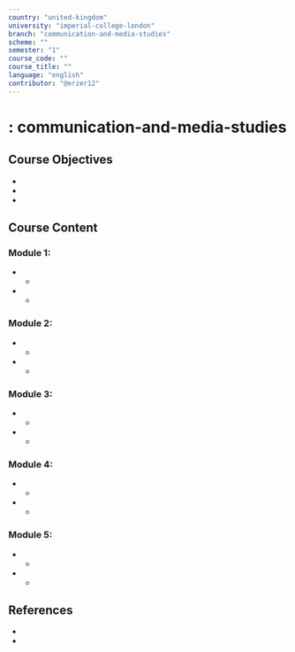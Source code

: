 ```yaml
---
country: "united-kingdom"
university: "imperial-college-london"
branch: "communication-and-media-studies"
scheme: ""
semester: "1"
course_code: ""
course_title: ""
language: "english"
contributor: "@erzer12"
---
```

# : communication-and-media-studies

## Course Objectives
* 
* 
* 

## Course Content
### Module 1: 
* 
  - 
* 
  - 

### Module 2: 
* 
  - 
* 
  - 

### Module 3: 
* 
  - 
* 
  - 

### Module 4: 
* 
  - 
* 
  - 

### Module 5: 
* 
  - 
* 
  - 

## References
* 
* 
